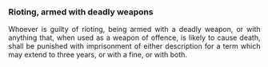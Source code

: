 ### Rioting, armed with deadly weapons
<div style="text-align: justify">

Whoever is guilty of rioting, being armed with a deadly weapon, or with anything that, when used as a weapon of offence, is likely to cause death, shall be punished with imprisonment of either description for a term which may extend to three years, or with a fine, or with both.

</div>
